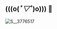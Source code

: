 ## (((o(*ﾟ▽ﾟ*)o))) 👋
![S__3776517](https://github.com/user-attachments/assets/a0143660-6f2a-493f-98e2-7b46594b57cb)

<!--
**StupidChang/StupidChang** is a ✨ _special_ ✨ repository because its `README.md` (this file) appears on your GitHub profile.

Here are some ideas to get you started:

- 🔭 I’m currently working on ...
- 🌱 I’m currently learning ...
- 👯 I’m looking to collaborate on ...
- 🤔 I’m looking for help with ...
- 💬 Ask me about ...
- 📫 How to reach me: ...
- 😄 Pronouns: ...
- ⚡ Fun fact: ...
-->
